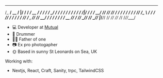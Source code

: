   __________  __  ___   __________  ____________________________  _______
 /_  __/ __ \/  |/  /  / ____/ __ \/  _/ ____/ ____/  _/_  __/ / / / ___/
  / / / / / / /|_/ /  / / __/ /_/ // // /_  / /_   / /  / / / /_/ /\__ \ 
 / / / /_/ / /  / /  / /_/ / _, _// // __/ / __/ _/ /  / / / __  /___/ / 
/_/  \____/_/  /_/   \____/_/ |_/___/_/   /_/   /___/ /_/ /_/ /_//____/ 


- 💻 Developer at [Mutual](https://mutual.agency)
- 🤘 Drummer
- 👶🏼 Father of one
- 📷 Ex pro photogapher
- 🌞 Based in sunny St Leonards on Sea, UK

Working with:
- Nextjs, React, Craft, Sanity, trpc, TailwindCSS
